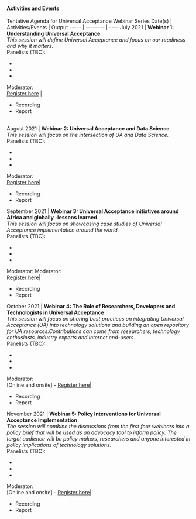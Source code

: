 #### Activities and Events


Tentative Agenda for Universal Acceptance Webinar Series
Date(s) | Activities/Events | Output 
----- | -------- | ---- 
July 2021 | <b>Webinar 1: Understanding Universal Acceptance </b> <br> <i>This session will define Universal Acceptance and focus on our readiness and why it matters.</i> <br> Panelists (TBC): <ul><li> <li> <li> </ul> Moderator: <br> [Register here](URL) | <ul><li>Recording <li>Report</ul>  
August 2021 | <b>Webinar 2: Universal Acceptance and Data Science </b> <br> <i>This session will focus on the intersection of UA and Data Science.</i> <br> Panelists (TBC): <ul><li> <li> <li> </ul> Moderator: <br> [Register here](URL)| <ul><li>Recording <li>Report</ul>
September 2021 | <b> Webinar 3: Universal Acceptance initiatives around Africa and globally -lessons learned </b> <br> <i>This session will focus on showcasing case studies of Universal Acceptance implementation around the world. </i><br> Panelists (TBC): <ul><li> <li> <li> </ul> Moderator: Moderator: <br> [Register here](URL)| <ul><li>Recording <li>Report</ul>
October  2021 | <b> Webinar 4: The Role of Researchers, Developers and Technologists in Universal Acceptance </b><br> <i>This session will focus on sharing best practices on integrating Universal Acceptance (UA) into technology solutions and building an open repository for UA resources.Contributions can come from researchers, technology enthusiasts, industry experts and internet end-users. </i><br> Panelists (TBC): <ul><li> <li> <li> </ul> Moderator: <br> [Online and onsite] - [Register here](URL)| <ul><li>Recording <li>Report</ul>
November 2021 | <b> Webinar 5: Policy Interventions for Universal Acceptance Implementation </b><br> <i>The session will combine the discussions from the first four webinars into a policy brief that will be used as an advocacy tool to inform policy. The target audience will be policy makers, researchers and anyone interested in policy implications of technology solutions.</i> <br> Panelists (TBC): <ul><li> <li> <li> </ul> Moderator: <br> [Online and onsite] - [Register here](URL)| <ul><li>Recording <li>Report</ul>



